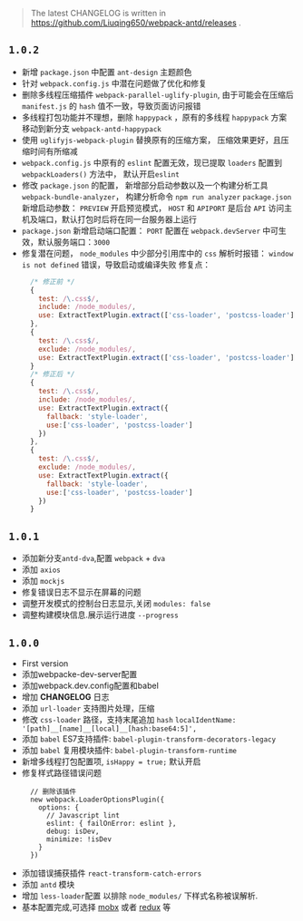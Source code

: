 
> The latest CHANGELOG is written in https://github.com/Liuqing650/webpack-antd/releases .

## `1.0.2`

  - 新增 `package.json` 中配置 `ant-design` 主题颜色
  - 针对 `webpack.config.js` 中潜在问题做了优化和修复
  - 删除多线程压缩插件 `webpack-parallel-uglify-plugin`, 由于可能会在压缩后 `manifest.js` 的 `hash` 值不一致，导致页面访问报错
  - 多线程打包功能并不理想，删除 `happypack` ，原有的多线程 `happypack` 方案移动到新分支 `webpack-antd-happypack`
  - 使用 `uglifyjs-webpack-plugin` 替换原有的压缩方案， 压缩效果更好，且压缩时间有所缩减
  - `webpack.config.js` 中原有的 `eslint` 配置无效，现已提取 `loaders` 配置到 `webpackLoaders()` 方法中， 默认开启`eslint`
  - 修改 `package.json` 的配置， 新增部分启动参数以及一个构建分析工具 `webpack-bundle-analyzer`， 构建分析命令 `npm run analyzer`
    `package.json` 新增启动参数： `PREVIEW` 开启预览模式， `HOST` 和 `APIPORT` 是后台 `API` 访问主机及端口，默认打包时后将在同一台服务器上运行
  - `package.json` 新增启动端口配置： `PORT` 配置在 `webpack.devServer` 中可生效，默认服务端口：`3000`
  - 修复潜在问题， `node_modules` 中少部分引用库中的 `css` 解析时报错： `window is not defined` 错误，导致启动或编译失败
    修复点：
      ```js
        /* 修正前 */
        {
          test: /\.css$/,
          include: /node_modules/,
          use: ExtractTextPlugin.extract(['css-loader', 'postcss-loader'])
        },
        {
          test: /\.css$/,
          exclude: /node_modules/,
          use: ExtractTextPlugin.extract(['css-loader', 'postcss-loader'])
        }
        /* 修正后 */
        {
          test: /\.css$/,
          include: /node_modules/,
          use: ExtractTextPlugin.extract({
            fallback: 'style-loader',
            use:['css-loader', 'postcss-loader']
          })
        },
        {
          test: /\.css$/,
          exclude: /node_modules/,
          use: ExtractTextPlugin.extract({
            fallback: 'style-loader',
            use:['css-loader', 'postcss-loader']
          })
        }
      ```

## `1.0.1`

  - 添加新分支`antd-dva`,配置 `webpack` + `dva`
  - 添加 `axios`
  - 添加 `mockjs`
  - 修复错误日志不显示在屏幕的问题
  - 调整开发模式的控制台日志显示,关闭 `modules: false`
  - 调整构建模块信息.展示运行进度 `--progress`

## `1.0.0`

  - First version
  - 添加webpacke-dev-server配置
  - 添加webpack.dev.config配置和babel
  - 增加 **CHANGELOG** 日志
  - 添加 `url-loader` 支持图片处理，压缩
  - 修改 `css-loader` 路径，支持末尾追加 `hash`
    `localIdentName: '[path]__[name]__[local]__[hash:base64:5]',`
  - 添加 `babel` ES7支持插件: `babel-plugin-transform-decorators-legacy`
  - 添加 `babel` 复用模块插件: `babel-plugin-transform-runtime`
  - 新增多线程打包配置项, `isHappy = true;` 默认开启
  - 修复样式路径错误问题
    ```
      // 删除该插件
      new webpack.LoaderOptionsPlugin({
        options: {
          // Javascript lint
          eslint: { failOnError: eslint },
          debug: isDev,
          minimize: !isDev
        }
      })
    ```
  - 添加错误捕获插件 `react-transform-catch-errors`
  - 添加 `antd` 模块
  - 增加 `less-loader`配置
    以排除 `node_modules/` 下样式名称被误解析.
  - 基本配置完成,可选择 [mobx](https://github.com/mobxjs/mobx) 或者 [redux](https://github.com/reduxjs/redux) 等
